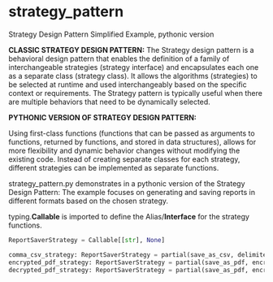 # strategy_pattern
Strategy Design Pattern Simplified Example, pythonic version

**CLASSIC STRATEGY DESIGN PATTERN:**
The Strategy design pattern is a behavioral design pattern that enables the definition of a family of interchangeable strategies (strategy interface) and encapsulates each one as a separate class (strategy class). It allows the algorithms (strategies) to be selected at runtime and used interchangeably based on the specific context or requirements. The Strategy pattern is typically useful when there are multiple behaviors that need to be dynamically selected.


**PYTHONIC VERSION OF STRATEGY DESIGN PATTERN:**

Using first-class functions (functions that can be passed as arguments to functions, returned by functions, and stored in data structures), allows for more flexibility and dynamic behavior changes without modifying the existing code. Instead of creating separate classes for each strategy, different strategies can be implemented as separate functions.
 
strategy_pattern.py demonstrates in a pythonic version of the Strategy Design Pattern: The example focuses on generating and saving reports in different formats based on the chosen strategy.

typing.**Callable** is imported to define the Alias/**Interface** for the strategy functions.

```python
ReportSaverStrategy = Callable[[str], None]

comma_csv_strategy: ReportSaverStrategy = partial(save_as_csv, delimiter=',')
encrypted_pdf_strategy: ReportSaverStrategy = partial(save_as_pdf, encryption=True)
decrypted_pdf_strategy: ReportSaverStrategy = partial(save_as_pdf, encryption=False)
